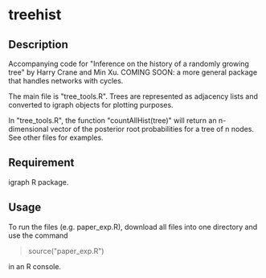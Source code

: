 # treehist

## Description
Accompanying code for "Inference on the history of a randomly growing tree" by Harry Crane and Min Xu.
COMING SOON: a more general package that handles networks with cycles.

The main file is "tree_tools.R". 
Trees are represented as adjacency lists and converted to
igraph objects for plotting purposes.

In "tree_tools.R", the function "countAllHist(tree)" will return
an n-dimensional vector of the posterior root probabilities for a 
tree of n nodes. See other files for examples. 

## Requirement
igraph R package. 

## Usage
To run the files (e.g. paper_exp.R), download all files into one directory and use the command

  > source("paper_exp.R")

in an R console. 
